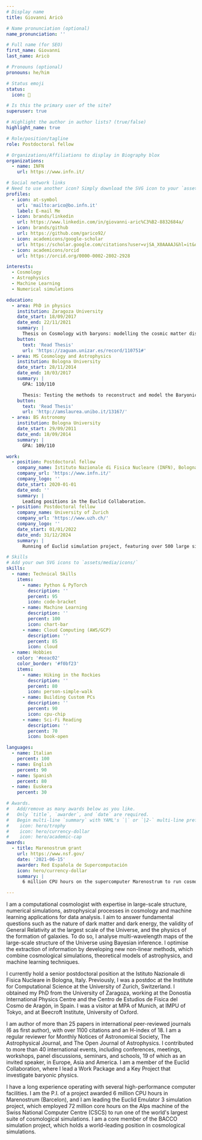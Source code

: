 ```yaml
---
# Display name
title: Giovanni Aricò

# Name pronunciation (optional)
name_pronunciation: ''

# Full name (for SEO)
first_name: Giovanni
last_name: Aricò

# Pronouns (optional)
pronouns: he/him

# Status emoji
status:
  icon: 🚀

# Is this the primary user of the site?
superuser: true

# Highlight the author in author lists? (true/false)
highlight_name: true

# Role/position/tagline
role: Postdoctoral fellow

# Organizations/Affiliations to display in Biography blox
organizations:
  - name: INFN
    url: https://www.infn.it/

# Social network links
# Need to use another icon? Simply download the SVG icon to your `assets/media/icons/` folder.
profiles:
  - icon: at-symbol
    url: 'mailto:arico@bo.infn.it'
    label: E-mail Me
  - icon: brands/linkedin
    url: https://www.linkedin.com/in/giovanni-aric%C3%B2-8832684a/
  - icon: brands/github
    url: https://github.com/garico92/
  - icon: academicons/google-scholar
    url: https://scholar.google.com/citations?user=vjSA_X0AAAAJ&hl=it&oi=ao
  - icon: academicons/orcid
    url: https://orcid.org/0000-0002-2802-2928

interests:
  - Cosmology
  - Astrophysics
  - Machine Learning
  - Numerical simulations

education:
  - area: PhD in physics
    institution: Zaragoza University
    date_start: 18/09/2017
    date_end: 22/11/2021
    summary: |
      Thesis on Cosmology with baryons: modelling the cosmic matter distribution for Large-Scale Structure analyses. Supervised by Prof. Raul Angulo and Dr. Carlos Hern´andez-Monteagudo
    button:
      text: 'Read Thesis'
      url: 'https://zaguan.unizar.es/record/110751#'
  - area: MS Cosmology and Astrophysics
    institution: Bologna University
    date_start: 28/11/2014
    date_end: 10/03/2017
    summary: |
      GPA: 110/110

      Thesis: Testing the methods to reconstruct and model the Baryonic Acoustic Oscillations of different tracers using N-body simulations
    button:
      text: 'Read Thesis'
      url: 'http://amslaurea.unibo.it/13167/'  
  - area: BS Astronomy
    institution: Bologna University
    date_start: 29/09/2011
    date_end: 18/09/2014
    summary: |
      GPA: 109/110

work:
  - position: Postdoctoral fellow
    company_name: Istituto Nazionale di Fisica Nucleare (INFN), Bologna, Italy
    company_url: 'https://www.infn.it/'
    company_logo: ''
    date_start: 2020-01-01
    date_end: ''
    summary: | 
      Leading positions in the Euclid Collaboration.
  - position: Postdoctoral fellow
    company_name: University of Zurich
    company_url: 'https://www.uzh.ch/'
    company_logo: ''
    date_start: 01/01/2022
    date_end: 31/12/2024
    summary: |
      Running of Euclid simulation project, featuring over 500 large simulations for a total of 72 million core hours

# Skills
# Add your own SVG icons to `assets/media/icons/`
skills:
  - name: Technical Skills
    items:
      - name: Python & PyTorch
        description: ''
        percent: 95
        icon: code-bracket
      - name: Machine Learning
        description: ''
        percent: 100
        icon: chart-bar
      - name: Cloud Computing (AWS/GCP)
        description: ''
        percent: 85
        icon: cloud
  - name: Hobbies
    color: '#eeac02'
    color_border: '#f0bf23'
    items:
      - name: Hiking in the Rockies
        description: ''
        percent: 80
        icon: person-simple-walk
      - name: Building Custom PCs
        description: ''
        percent: 90
        icon: cpu-chip
      - name: Sci-Fi Reading
        description: ''
        percent: 70
        icon: book-open

languages:
  - name: Italian
    percent: 100
  - name: English
    percent: 90
  - name: Spanish
    percent: 80
  - name: Euskera
    percent: 30

# Awards.
#   Add/remove as many awards below as you like.
#   Only `title`, `awarder`, and `date` are required.
#   Begin multi-line `summary` with YAML's `|` or `|2-` multi-line prefix and indent 2 spaces below.
#    icon: hero/trophy
#    icon: hero/currency-dollar
#    icon: hero/academic-cap
awards:
  - title: Marenostrum grant
    url: https://www.nsf.gov/
    date: '2021-06-15'
    awarder: Red Española de Supercomputación
    icon: hero/currency-dollar
    summary: |
      6 million CPU hours on the supercomputer Marenostrum to run cosmological simulations.

---
```


I am a computational cosmologist with expertise in large-scale structure, numerical simulations, astrophysical processes in cosmology and machine learning applications
for data analysis. I aim to answer fundamental questions such as the nature of dark matter and dark energy, the validity of General Relativity at the largest scale of the Universe, and the physics of the formation of galaxies. To do so, I analyse multi-wavelength maps of the large-scale structure of the Universe using Bayesian inference. I optimise the extraction of information by developing new non-linear methods, which combine cosmological simulations, theoretical models of astrophysics, and machine learning techniques. 

I currently hold a senior postdoctoral position at the Istituto Nazionale di Fisica Nucleare in Bologna, Italy. 
Previously, I was a postdoc at the Institute for Computational Science at the University of Zurich, Switzerland. I obtained my  PhD from the University of Zaragoza, working at the Donostia International Physics Centre and the Centro de Estudios de Fisica del Cosmo de Aragón, in Spain. I was a visitor at MPA of Munich, at IMPU of Tokyo, and at Beecroft Institute, University of Oxford.  

I am author of more than 25 papers in international peer-reviewed journals (6 as first author), with over 1100 citations and an H-index of 18. I am a regular reviewer for Monthly Notices of Astronomical Society, The Astrophysical Journal, and The Open Journal of Astrophysics. 
I contributed to more than 40 international events, including conferences, meetings, workshops, panel discussions, seminars, and schools, 19 of which as an invited speaker, in Europe, Asia and America. I am a  member of the Euclid Collaboration, where I lead a Work Package and a Key Project that investigate baryonic physics.

I have a long experience operating with several high-performance computer facilities. I am the P.I. of a project awarded 6 million CPU hours in Marenostrum (Barcelon), and I am leading the Euclid Emulator 3 simulation project, which employed 72 million core hours on the Alps machine of the Swiss National Computer Centre (CSCS) to run one of the world's largest suite of cosmological simulations. I am a core member of the BACCO simulation project, which holds a world-leading position in cosmological simulations.
